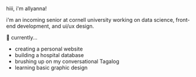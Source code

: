 hiii, i'm allyanna!

i'm an incoming senior at cornell university working on data science, front-end development, and ui/ux design.

🌱 currently...
- creating a personal website
- building a hospital database
- brushing up on my conversational Tagalog
- learning basic graphic design

